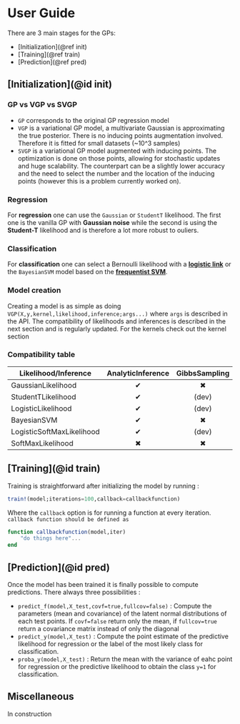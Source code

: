 # User Guide

There are 3 main stages for the GPs:

- [Initialization](@ref init)
- [Training](@ref train)
- [Prediction](@ref pred)

## [Initialization](@id init)

### GP vs VGP vs SVGP

- `GP` corresponds to the original GP regression model
- `VGP` is a variational GP model, a multivariate Gaussian is approximating the true posterior. There is no inducing points augmentation involved. Therefore it is fitted for small datasets (~10^3 samples)
- `SVGP` is a variational GP model augmented with inducing points. The optimization is done on those points, allowing for stochastic updates and huge scalability. The counterpart can be a slightly lower accuracy and the need to select the number and the location of the inducing points (however this is a problem currently worked on).

### Regression

For **regression** one can use the `Gaussian` or `StudentT` likelihood. The first one is the vanilla GP with **Gaussian noise** while the second is using the __Student-T__ likelihood and is therefore a lot more robust to ouliers.

### Classification

For **classification** one can select a Bernoulli likelihood with a [**logistic link**](https://en.wikipedia.org/wiki/Logistic_function) or the `BayesianSVM` model based on the [**frequentist SVM**](https://en.wikipedia.org/wiki/Support_vector_machine#Bayesian_SVM).

### Model creation

Creating a model is as simple as doing `VGP(X,y,kernel,likelihood,inference;args...)` where `args` is described in the API. The compatibility of likelihoods and inferences is described in the next section and is regularly updated. For the kernels check out the kernel section

### Compatibility table

| Likelihood/Inference | AnalyticInference | GibbsSampling | NumericalInference(Quadrature) | NumericalInference(MCMCIntegration) |
| --- | :-: | :-: | :-: | :-: |
| GaussianLikelihood   | ✔  | ✖  | ✖ | ✖  |
| StudentTLikelihood   | ✔  | (dev)  | (dev) | ✖  |
| LogisticLikelihood   | ✔  | (dev)  | (dev) | ✖  |
| BayesianSVM   | ✔  | ✖  | (dev) | ✖  |
| LogisticSoftMaxLikelihood   | ✔  | (dev)  | ✖ | (dev)  |
| SoftMaxLikelihood   | ✖  |  ✖  | ✖  | (dev)  |


## [Training](@id train)

Training is straightforward after initializing the model by running :
```julia
train!(model;iterations=100,callback=callbackfunction)
```
Where the `callback` option is for running a function at every iteration. `callback function should be defined as`
```julia
function callbackfunction(model,iter)
    "do things here"...
end
```

## [Prediction](@id pred)

Once the model has been trained it is finally possible to compute predictions. There always three possibilities :

- `predict_f(model,X_test,covf=true,fullcov=false)` : Compute the parameters (mean and covariance) of the latent normal distributions of each test points. If `covf=false` return only the mean, if `fullcov=true` return a covariance matrix instead of only the diagonal
- `predict_y(model,X_test)` : Compute the point estimate of the predictive likelihood for regression or the label of the most likely class for classification.
- `proba_y(model,X_test)` : Return the mean with the variance of eahc point for regression or the predictive likelihood to obtain the class `y=1` for classification.

## Miscellaneous

In construction
<!-- ### Saving/Loading models

Once a model has been trained it is possible to save its state in a file by using  `save_trained_model(filename,model)`, a partial version of the file will be save in `filename`.

It is then possible to reload this file by using `load_trained_model(filename)`. **!!!However note that it will not be possible to train the model further!!!** This function is only meant to do further predictions.

### Pre-made callback functions

There is one (for now) premade function to return a a MVHistory object and callback function for the training of binary classification problems.
The callback will store the ELBO and the variational parameters at every iterations included in iter_points
If X_test and y_test are provided it will also store the test accuracy and the mean and median test loglikelihood -->
